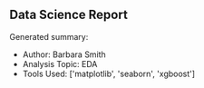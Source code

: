 ## Data Science Report

Generated summary:

- Author: Barbara Smith
- Analysis Topic: EDA
- Tools Used: ['matplotlib', 'seaborn', 'xgboost']
